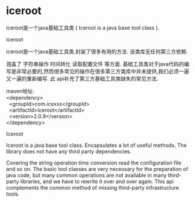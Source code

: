 # iceroot
iceroot是一个java基础工具类 ( Iceroot is a java base tool class ).

iceroot

iceroot是一个java基础工具类.封装了很多有用的方法.
该类库无任何第三方依赖.

涵盖了 字符串操作 时间转化 读取配置文件 等方面.
基础工具类对于java代码的编写是非常必要的,然而很多常见的操作在很多第三方类库中并未提供,我们必须一遍又一遍的重新编写.
此 api补充了第三方基础工具类缺失的常见方法.

maven地址:<br/>
&lt;dependency&gt;<br/>
&nbsp;&nbsp;&lt;groupId&gt;com.icexxx&lt;/groupId&gt;<br/>
&nbsp;&nbsp;&lt;artifactId&gt;iceroot&lt;/artifactId&gt;<br/>
&nbsp;&nbsp;&lt;version&gt;2.0.9&lt;/version&gt;<br/>
&lt;/dependency&gt;<br/>

Iceroot

Iceroot is a java base tool class. Encapsulates a lot of useful methods.
The library does not have any third party dependencies.

Covering the string operation time conversion read the configuration file and so on.
The basic tool classes are very necessary for the preparation of java code, but many common operations are not available in many third-party libraries, and we have to rewrite it over and over again.
This api complements the common method of missing third-party infrastructure tools.
